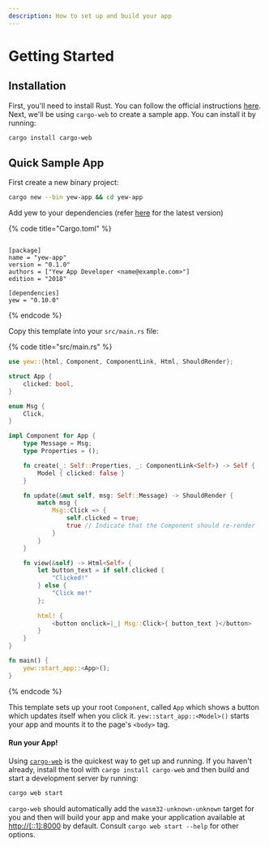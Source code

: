 ```yaml
---
description: How to set up and build your app
---
```


# Getting Started

## Installation

First, you'll need to install Rust. You can follow the official instructions [here](https://www.rust-lang.org/tools/install). Next, we'll be using `cargo-web` to create a sample app. You can install it by running:

```bash
cargo install cargo-web
```

## Quick Sample App

First create a new binary project:

```bash
cargo new --bin yew-app && cd yew-app
```

Add yew to your dependencies \(refer [here](https://docs.rs/yew) for the latest version\)

{% code title="Cargo.toml" %}
```text
[package]
name = "yew-app"
version = "0.1.0"
authors = ["Yew App Developer <name@example.com>"]
edition = "2018"

[dependencies]
yew = "0.10.0"
```
{% endcode %}

Copy this template into your `src/main.rs` file:

{% code title="src/main.rs" %}
```rust
use yew::{html, Component, ComponentLink, Html, ShouldRender};

struct App {
    clicked: bool,
}

enum Msg {
    Click,
}

impl Component for App {
    type Message = Msg;
    type Properties = ();

    fn create(_: Self::Properties, _: ComponentLink<Self>) -> Self {
        Model { clicked: false }
    }

    fn update(&mut self, msg: Self::Message) -> ShouldRender {
        match msg {
            Msg::Click => {
                self.clicked = true;
                true // Indicate that the Component should re-render
            }
        }
    }

    fn view(&self) -> Html<Self> {
        let button_text = if self.clicked {
            "Clicked!"
        } else {
            "Click me!"
        };
        
        html! {
            <button onclick=|_| Msg::Click>{ button_text }</button>
        }
    }
}

fn main() {
    yew::start_app::<App>();
}
```
{% endcode %}

This template sets up your root `Component`, called `App` which shows a button which updates itself when you click it. `yew::start_app::<Model>()` starts your app and mounts it to the page's `<body>` tag.

#### Run your App!

Using [`cargo-web`](https://github.com/koute/cargo-web) is the quickest way to get up and running. If you haven't already, install the tool with `cargo install cargo-web` and then build and start a development server by running:

```bash
cargo web start
```

`cargo-web` should automatically add the `wasm32-unknown-unknown` target for you and then will build your app and make your application available at [http://\[::1\]:8000](http://[::1]:8000) by default. Consult `cargo web start --help` for other options.

